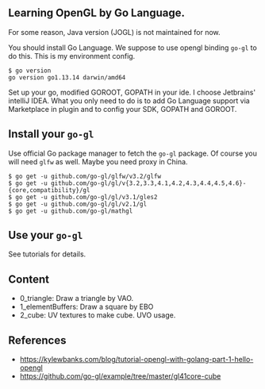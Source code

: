 Learning OpenGL by Go Language.
---

For some reason, Java version (JOGL) is not maintained for now.

You should install Go Language. We suppose to use opengl binding `go-gl` to do this. This is my environment config.
```$xslt
$ go version
go version go1.13.14 darwin/amd64
```
Set up your go, modified GOROOT, GOPATH in your ide. I choose Jetbrains' intelliJ IDEA. What you only need to do is to add Go Language support via Marketplace in plugin and to config your SDK, GOPATH and GOROOT.


Install your ``go-gl``
----------
Use official Go package manager to fetch the ``go-gl`` package. Of course you will need ``glfw`` as well.
Maybe you need proxy in China.

```$xslt
$ go get -u github.com/go-gl/glfw/v3.2/glfw
$ go get -u github.com/go-gl/gl/v{3.2,3.3,4.1,4.2,4.3,4.4,4.5,4.6}-{core,compatibility}/gl
$ go get -u github.com/go-gl/gl/v3.1/gles2 
$ go get -u github.com/go-gl/gl/v2.1/gl
$ go get -u github.com/go-gl/mathgl
```

Use your ``go-gl``
----------
See tutorials for details.

Content
---------
- 0_triangle: Draw a triangle by VAO.
- 1_elementBuffers: Draw a square by EBO
- 2_cube: UV textures to make cube. UVO usage.


References
--------
- https://kylewbanks.com/blog/tutorial-opengl-with-golang-part-1-hello-opengl
- https://github.com/go-gl/example/tree/master/gl41core-cube